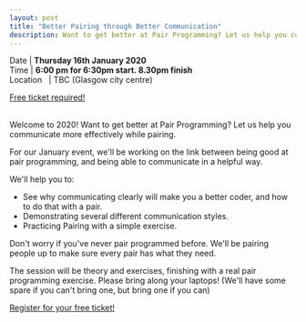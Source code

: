 ```yaml
---
layout: post
title: "Better Pairing through Better Communication"
description: Want to get better at Pair Programming? Let us help you communicate more effectively while pairing.
---
```


Date | **Thursday 16th January 2020** <br>
Time | **6:00 pm for 6:30pm start. 8.30pm finish**<br>
Location &nbsp; | TBC (Glasgow city centre)

<a href="https://www.eventbrite.com/e/codecraft-better-pairing-through-better-communication-tickets-88656099781" target="_blank"><span class="event-ticket-button">Free ticket required!</span></a>

<br/>
Welcome to 2020! Want to get better at Pair Programming? Let us help you communicate more effectively while pairing.

For our January event, we'll be working on the link between being good at pair programming, and being able to communicate in a helpful way.

We'll help you to:

* See why communicating clearly will make you a better coder, and how to do that with a pair.
* Demonstrating several different communication styles.
* Practicing Pairing with a simple exercise.

Don't worry if you've never pair programmed before. We'll be pairing people up to make sure every pair has what they need.

The session will be theory and exercises, finishing with a real pair programming exercise. Please bring along your laptops! (We'll have some spare if you can't bring one, but bring one if you can)

<a href="https://www.eventbrite.com/e/codecraft-better-pairing-through-better-communication-tickets-88656099781" target="_blank"><span class="event-ticket-button">Register for your free ticket!</span></a>
